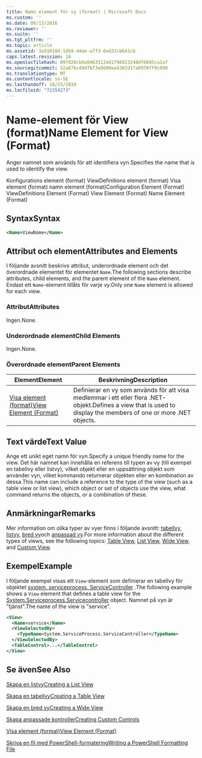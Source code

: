 ```yaml
---
title: Namn element för vy (format) | Microsoft Docs
ms.custom: ''
ms.date: 09/13/2016
ms.reviewer: ''
ms.suite: ''
ms.tgt_pltfrm: ''
ms.topic: article
ms.assetid: 3a31010d-1db9-44ae-a7f3-6ed32cb641cb
caps.latest.revision: 16
ms.openlocfilehash: 097d20cb6a04635124d1f96823248df6095ca1af
ms.sourcegitcommit: 52a67bcd9d7bf3e8600ea4302d1fa8970ff9c998
ms.translationtype: MT
ms.contentlocale: sv-SE
ms.lasthandoff: 10/15/2019
ms.locfileid: "72354273"
---
```

# <a name="name-element-for-view-format"></a><span data-ttu-id="feaa7-102">Name-element för View (format)</span><span class="sxs-lookup"><span data-stu-id="feaa7-102">Name Element for View (Format)</span></span>

<span data-ttu-id="feaa7-103">Anger namnet som används för att identifiera vyn.</span><span class="sxs-lookup"><span data-stu-id="feaa7-103">Specifies the name that is used to identify the view.</span></span>

<span data-ttu-id="feaa7-104">Konfigurations element (format) ViewDefinitions element (format) Visa element (format) namn element (format)</span><span class="sxs-lookup"><span data-stu-id="feaa7-104">Configuration Element (Format) ViewDefinitions Element (Format) View Element (Format) Name Element (Format)</span></span>

## <a name="syntax"></a><span data-ttu-id="feaa7-105">Syntax</span><span class="sxs-lookup"><span data-stu-id="feaa7-105">Syntax</span></span>

```xml
<Name>ViewName</Name>
```

## <a name="attributes-and-elements"></a><span data-ttu-id="feaa7-106">Attribut och element</span><span class="sxs-lookup"><span data-stu-id="feaa7-106">Attributes and Elements</span></span>

<span data-ttu-id="feaa7-107">I följande avsnitt beskrivs attribut, underordnade element och det överordnade elementet för elementet `Name`.</span><span class="sxs-lookup"><span data-stu-id="feaa7-107">The following sections describe attributes, child elements, and the parent element of the `Name` element.</span></span> <span data-ttu-id="feaa7-108">Endast ett `Name`-element tillåts för varje vy.</span><span class="sxs-lookup"><span data-stu-id="feaa7-108">Only one `Name` element is allowed for each view.</span></span>

### <a name="attributes"></a><span data-ttu-id="feaa7-109">Attribut</span><span class="sxs-lookup"><span data-stu-id="feaa7-109">Attributes</span></span>

<span data-ttu-id="feaa7-110">Ingen.</span><span class="sxs-lookup"><span data-stu-id="feaa7-110">None.</span></span>

### <a name="child-elements"></a><span data-ttu-id="feaa7-111">Underordnade element</span><span class="sxs-lookup"><span data-stu-id="feaa7-111">Child Elements</span></span>

<span data-ttu-id="feaa7-112">Ingen.</span><span class="sxs-lookup"><span data-stu-id="feaa7-112">None.</span></span>

### <a name="parent-elements"></a><span data-ttu-id="feaa7-113">Överordnade element</span><span class="sxs-lookup"><span data-stu-id="feaa7-113">Parent Elements</span></span>

|<span data-ttu-id="feaa7-114">Element</span><span class="sxs-lookup"><span data-stu-id="feaa7-114">Element</span></span>|<span data-ttu-id="feaa7-115">Beskrivning</span><span class="sxs-lookup"><span data-stu-id="feaa7-115">Description</span></span>|
|-------------|-----------------|
|[<span data-ttu-id="feaa7-116">Visa element (format)</span><span class="sxs-lookup"><span data-stu-id="feaa7-116">View Element (Format)</span></span>](./view-element-format.md)|<span data-ttu-id="feaa7-117">Definierar en vy som används för att visa medlemmar i ett eller flera .NET-objekt.</span><span class="sxs-lookup"><span data-stu-id="feaa7-117">Defines a view that is used to display the members of one or more .NET objects.</span></span>|

## <a name="text-value"></a><span data-ttu-id="feaa7-118">Text värde</span><span class="sxs-lookup"><span data-stu-id="feaa7-118">Text Value</span></span>

<span data-ttu-id="feaa7-119">Ange ett unikt eget namn för vyn.</span><span class="sxs-lookup"><span data-stu-id="feaa7-119">Specify a unique friendly name for the view.</span></span> <span data-ttu-id="feaa7-120">Det här namnet kan innehålla en referens till typen av vy (till exempel en tabellvy eller listvy), vilket objekt eller en uppsättning objekt som använder vyn, vilket kommando returnerar objekten eller en kombination av dessa.</span><span class="sxs-lookup"><span data-stu-id="feaa7-120">This name can include a reference to the type of the view (such as a table view or list view), which object or set of objects use the view, what command returns the objects, or a combination of these.</span></span>

## <a name="remarks"></a><span data-ttu-id="feaa7-121">Anmärkningar</span><span class="sxs-lookup"><span data-stu-id="feaa7-121">Remarks</span></span>

<span data-ttu-id="feaa7-122">Mer information om olika typer av vyer finns i följande avsnitt: [tabellvy](./creating-a-table-view.md), [listvy](./creating-a-list-view.md), [bred vy](./creating-a-wide-view.md)och [anpassad vy](./creating-custom-controls.md).</span><span class="sxs-lookup"><span data-stu-id="feaa7-122">For more information about the different types of views, see the following topics: [Table View](./creating-a-table-view.md), [List View](./creating-a-list-view.md), [Wide View](./creating-a-wide-view.md), and [Custom View](./creating-custom-controls.md).</span></span>

## <a name="example"></a><span data-ttu-id="feaa7-123">Exempel</span><span class="sxs-lookup"><span data-stu-id="feaa7-123">Example</span></span>

<span data-ttu-id="feaa7-124">I följande exempel visas ett `View`-element som definierar en tabellvy för objektet [system. serviceprocess. ServiceController](/dotnet/api/System.ServiceProcess.ServiceController) .</span><span class="sxs-lookup"><span data-stu-id="feaa7-124">The following example shows a `View` element that defines a table view for the [System.Serviceprocess.Servicecontroller](/dotnet/api/System.ServiceProcess.ServiceController) object.</span></span> <span data-ttu-id="feaa7-125">Namnet på vyn är "tjänst".</span><span class="sxs-lookup"><span data-stu-id="feaa7-125">The name of the view is "service".</span></span>

```xml
<View>
  <Name>service</Name>
  <ViewSelectedBy>
    <TypeName>System.ServiceProcess.ServiceController</TypeName>
  </ViewSelectedBy>
  <TableControl>...</TableControl>
</View>

```

## <a name="see-also"></a><span data-ttu-id="feaa7-126">Se även</span><span class="sxs-lookup"><span data-stu-id="feaa7-126">See Also</span></span>

[<span data-ttu-id="feaa7-127">Skapa en listvy</span><span class="sxs-lookup"><span data-stu-id="feaa7-127">Creating a List View</span></span>](./creating-a-list-view.md)

[<span data-ttu-id="feaa7-128">Skapa en tabellvy</span><span class="sxs-lookup"><span data-stu-id="feaa7-128">Creating a Table View</span></span>](./creating-a-table-view.md)

[<span data-ttu-id="feaa7-129">Skapa en bred vy</span><span class="sxs-lookup"><span data-stu-id="feaa7-129">Creating a Wide View</span></span>](./creating-a-wide-view.md)

[<span data-ttu-id="feaa7-130">Skapa anpassade kontroller</span><span class="sxs-lookup"><span data-stu-id="feaa7-130">Creating Custom Controls</span></span>](./creating-custom-controls.md)

[<span data-ttu-id="feaa7-131">Visa element (format)</span><span class="sxs-lookup"><span data-stu-id="feaa7-131">View Element (Format)</span></span>](./view-element-format.md)

[<span data-ttu-id="feaa7-132">Skriva en fil med PowerShell-formatering</span><span class="sxs-lookup"><span data-stu-id="feaa7-132">Writing a PowerShell Formatting File</span></span>](./writing-a-powershell-formatting-file.md)
